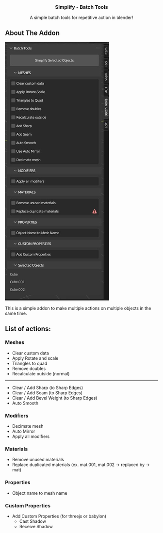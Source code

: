 <!-- PROJECT LOGO -->
<br />
<div align="center">
  <h3 align="center">Simplify - Batch Tools</h3>

  <p align="center">
    A simple batch tools for repetitive action in blender!
  </p>
</div>

<!-- ABOUT THE PROJECT -->
## About The Addon

[![Product Name Screen Shot][product-screenshot]](images/capture_00.jpg)

This is a simple addon to make multiple actions on multiple objects in the same time.

## List of actions:

### Meshes
- Clear custom data
- Apply Rotate and scale
- Triangles to quad
- Remove doubles
- Recalculate outside (normal)
___

- Clear / Add Sharp (to Sharp Edges)
- Clear / Add Seam (to Sharp Edges)
- Clear / Add Bevel Weight (to Sharp Edges)
- Auto Smooth

### Modifiers
- Decimate mesh
- Auto Mirror
- Apply all modifiers

### Materials
- Remove unused materials
- Replace duplicated materials (ex. mat.001, mat.002 -> replaced by -> mat)

### Properties
- Object name to mesh name

### Custom Properties
- Add Custom Properties (for threejs or babylon)
    - Cast Shadow
    - Receive Shadow

[product-screenshot]: images/capture_00.jpg